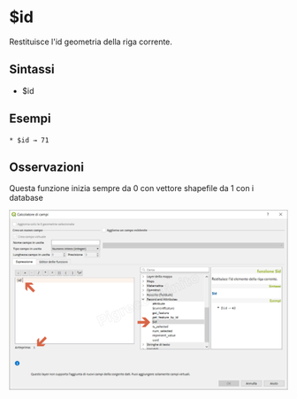 # $id

Restituisce l'id geometria della riga corrente.

## Sintassi

* $id

## Esempi
```
* $id → 71
```
## Osservazioni

Questa funzione inizia sempre da 0 con vettore shapefile da 1 con i database

![](/img/record_e_attributi/$id1.png)